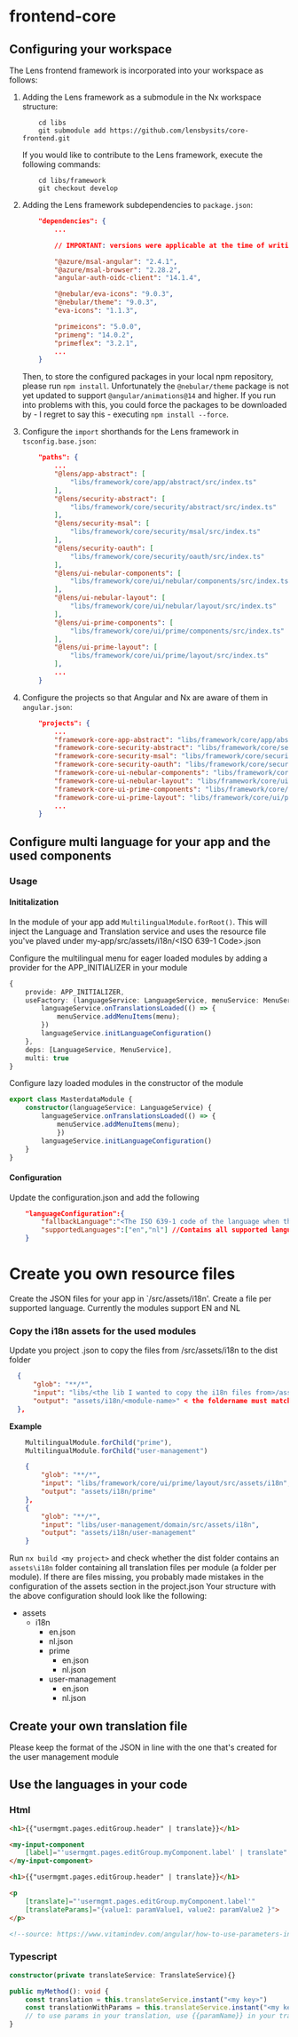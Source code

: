 # frontend-core

## Configuring your workspace

The Lens frontend framework is incorporated into your workspace as follows:

1. Adding the Lens framework as a submodule in the Nx workspace structure:

    ```
        cd libs
        git submodule add https://github.com/lensbysits/core-frontend.git
    ```

    If you would like to contribute to the Lens framework, execute the following commands:

    ```
        cd libs/framework
        git checkout develop
    ```

2. Adding the Lens framework subdependencies to `package.json`:

    ```json
        "dependencies": {
            ...

            // IMPORTANT: versions were applicable at the time of writing, please check current Lens framework dependency versions upon configuring your workspace.

            "@azure/msal-angular": "2.4.1",
            "@azure/msal-browser": "2.28.2",
            "angular-auth-oidc-client": "14.1.4",

            "@nebular/eva-icons": "9.0.3",
            "@nebular/theme": "9.0.3",
            "eva-icons": "1.1.3",
    
            "primeicons": "5.0.0",
            "primeng": "14.0.2",
            "primeflex": "3.2.1",
            ...
        }
    ```

    Then, to store the configured packages in your local npm repository, please run `npm install`.
    Unfortunately the `@nebular/theme` package is not yet updated to support `@angular/animations@14` and higher.
    If you run into problems with this, you could force the packages to be downloaded by - I regret to say this - executing `npm install --force`.

3. Configure the `import` shorthands for the Lens framework in `tsconfig.base.json`:

    ```json
        "paths": {
            ...
            "@lens/app-abstract": [
                "libs/framework/core/app/abstract/src/index.ts"
            ],      
            "@lens/security-abstract": [
                "libs/framework/core/security/abstract/src/index.ts"
            ],
            "@lens/security-msal": [
                "libs/framework/core/security/msal/src/index.ts"
            ],
            "@lens/security-oauth": [
                "libs/framework/core/security/oauth/src/index.ts"
            ],
            "@lens/ui-nebular-components": [
                "libs/framework/core/ui/nebular/components/src/index.ts"
            ],
            "@lens/ui-nebular-layout": [
                "libs/framework/core/ui/nebular/layout/src/index.ts"
            ],
            "@lens/ui-prime-components": [
                "libs/framework/core/ui/prime/components/src/index.ts"
            ],
            "@lens/ui-prime-layout": [
                "libs/framework/core/ui/prime/layout/src/index.ts"
            ],
            ...
        }
    ```

4. Configure the projects so that Angular and Nx are aware of them in `angular.json`:

    ```json
        "projects": {
            ...
            "framework-core-app-abstract": "libs/framework/core/app/abstract",
            "framework-core-security-abstract": "libs/framework/core/security/abstract",
            "framework-core-security-msal": "libs/framework/core/security/msal",
            "framework-core-security-oauth": "libs/framework/core/security/oauth",
            "framework-core-ui-nebular-components": "libs/framework/core/ui/nebular/components",
            "framework-core-ui-nebular-layout": "libs/framework/core/ui/nebular/layout",
            "framework-core-ui-prime-components": "libs/framework/core/ui/prime/components",
            "framework-core-ui-prime-layout": "libs/framework/core/ui/prime/layout",
            ...
        }
    ```
    
    
## Configure multi language for your app and the used components
### Usage
#### Inititalization
In the module of your app add `MultilingualModule.forRoot()`. This will inject the Language and Translation service and uses the resource file you've plaved under my-app/src/assets/i18n/<ISO 639-1 Code>.json

Configure the multilingual menu for eager loaded modules by adding a provider for the APP_INITIALIZER in your module
```typescript
{
    provide: APP_INITIALIZER,
    useFactory: (languageService: LanguageService, menuService: MenuService) => () => {
        languageService.onTranslationsLoaded(() => {
            menuService.addMenuItems(menu);
        })
        languageService.initLanguageConfiguration()
    },
    deps: [LanguageService, MenuService],
    multi: true
}
```

Configure lazy loaded modules in the constructor of the module

```typescript
export class MasterdataModule {
    constructor(languageService: LanguageService) {
        languageService.onTranslationsLoaded(() => {
            menuService.addMenuItems(menu);
            })
        languageService.initLanguageConfiguration()
    }
}
```

#### Configuration
Update the configuration.json and add the following

```json
    "languageConfiguration":{
        "fallbackLanguage":"<The ISO 639-1 code of the language when the requested language is not available>",
        "supportedLanguages":["en","nl"] //Contains all supported languages in your app. Each ISO code in the list needs to have a resource file in the assets/i18n folder
    }
```

# Create you own resource files
Create the JSON files for your app in `<my app>/src/assets/i18n'.
Create a file per supported language. Currently the modules support EN and NL

### Copy the i18n assets for the used modules
Update you project .json to copy the files from /src/assets/i18n to the dist folder
  ```json
    {
        "glob": "**/*",
        "input": "libs/<the lib I wanted to copy the i18n files from>/assets/i18n",
        "output": "assets/i18n/<module-name>" < the foldername must match the configured value in the MultilingualModule.forChild(<name>) method of the corresponding module
    },
```
            
**Example**
```typescript
    MultilingualModule.forChild("prime"),
    MultilingualModule.forChild("user-management")
```


```json
    {
        "glob": "**/*",
        "input": "libs/framework/core/ui/prime/layout/src/assets/i18n",
        "output": "assets/i18n/prime"
    },
    {
        "glob": "**/*",
        "input": "libs/user-management/domain/src/assets/i18n",
        "output": "assets/i18n/user-management"
    }
```

Run `nx build <my project>` and check whether the dist folder contains an `assets\i18n` folder containing all translation files per module (a folder per module). If there are files missing, you probably made mistakes in the configuration of the assets section in the project.json
Your structure with the above configuration should look like the following:
- assets
  - i18n
    - en.json
    - nl.json
    - prime
      - en.json
      - nl.json
    - user-management
      - en.json
      - nl.json
  

## Create your own translation file
Please keep the format of the JSON in line with the one that's created for the user management module

## Use the languages in your code
### Html
```html
<h1>{{"usermgmt.pages.editGroup.header" | translate}}</h1>

<my-input-component
    [label]="'usermgmt.pages.editGroup.myComponent.label' | translate" >
</my-input-component>

<h1>{{"usermgmt.pages.editGroup.header" | translate}}</h1>

<p
    [translate]="'usermgmt.pages.editGroup.myComponent.label'"
    [translateParams]="{value1: paramValue1, value2: paramValue2 }">
</p>

<!--source: https://www.vitamindev.com/angular/how-to-use-parameters-in-ngx-translate/ -->

```

### Typescript

```typescript
constructor(private translateService: TranslateService){}

public myMethod(): void {
    const translation = this.translateService.instant("<my key>")
    const translationWithParams = this.translateService.instant("<my key with params>", { "paramName": paramValue })
    // to use params in your translation, use {{paramName}} in your translated tekst. E.g. "{{memberCount}} members are updated"
}
```
